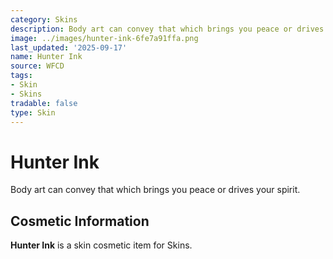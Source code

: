 ```yaml
---
category: Skins
description: Body art can convey that which brings you peace or drives your spirit.
image: ../images/hunter-ink-6fe7a91ffa.png
last_updated: '2025-09-17'
name: Hunter Ink
source: WFCD
tags:
- Skin
- Skins
tradable: false
type: Skin
---
```


# Hunter Ink

Body art can convey that which brings you peace or drives your spirit.

## Cosmetic Information

**Hunter Ink** is a skin cosmetic item for Skins.

